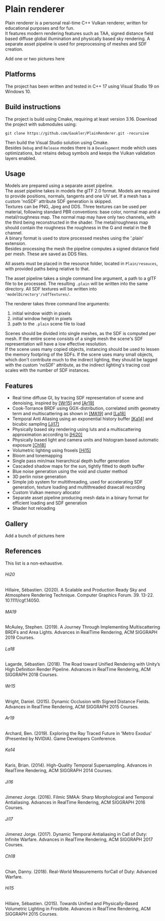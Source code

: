 # Plain renderer

Plain renderer is a personal real-time C++ Vulkan renderer, written for educational purposes and for fun.  
It features modern rendering features such as TAA, signed distance field based diffuse global illumination and physically based sky rendering. 
A separate asset pipeline is used for preprocessing of meshes and SDF creation.

Add one or two pictures here

## Platforms

The project has been written and tested in C++ 17 using Visual Studio 19 on Windows 10.

## Build instructions

The project is build using Cmake, requiring at least version 3.16. 
Download the project with submodules using: 
```
git clone https://github.com/Gaukler/PlainRenderer.git -recursive
```
Then build the Visual Studio solution using Cmake.  
Besides ```Debug``` and ```Release``` modes there is a ```Development``` mode which uses optimizations, but retains debug symbols and keeps the Vulkan validation layers enabled.

## Usage

Models are prepared using a separate asset pipeline.  
The asset pipeline takes in models the glTF 2.0 format. Models are required to provide positions, normals, tangents and one UV set. If a mesh has a custom 'noSDF' attribute SDF generation is skipped.   
Textures can be PNG, Jpeg and DDS. Three textures can be used per material, following standard PBR conventions: base color, normal map and a metal/roughness map. The normal map may have only two channels, with the third being reconstructed in the shader. The metal/roughness map should contain the roughness the roughness in the G and metal in the B channel.  
A binary format is used to store processed meshes using the '.plain' extension.  
Besides processing the mesh the pipeline computes a signed distance field per mesh. These are saved as DDS files.  

All assets must be placed in the resource folder, located in ```Plain/resouces```, with provided paths being relative to that.

The asset pipeline takes a single command line argument, a path to a glTF file to be processed. The resulting ```.plain``` will be written into the same directory. All SDF textures will be written into ```'modelDirectory'/sdfTextures/```.  

The renderer takes three command line arguments:
 1. initial window width in pixels
 2. initial window height in pixels
 3. path to the ```.plain``` scene file to load 

Scenes should be divided into single meshes, as the SDF is computed per mesh. If the entire scene consists of a single mesh the scene's SDF representation will have a low effective resolution.  
If the scene uses many copied objects, instancing should be used to lessen the memory footpring of the SDFs. If the scene uses many small objects, which don't contribute much to the indirect lighting, they should be tagged with the custom 'noSDF' attribute, as the indirect lighting's tracing cost scales with the number of SDF instances.

## Features

* Real time diffuse GI, by tracing SDF representation of scene and denoising, inspired by [[Wr15]](#wr15) and [[Ar19]](#ar19)
* Cook-Torrance BRDF using GGX-distribution, correlated smith geometry term and multiscattering as shown in [[MA19]](#ma19) and [[La18]](#la18) 
* Temporal Anti Aliasing using an exponential history buffer [[Ka14]](#ka14) and bicubic sampling [[Ji17]](#ji17)
* Physically based sky rendering using luts and a multiscattering approximation according to [[Hi20]](#hi20)
* Physically based light and camera units and histogram based automatic exposure [[Ch18]](#ch18)
* Volumetric lighting using froxels [[Hi15]](hi15)
* Bloom and tonemapping
* Single pass min/max hierarchical depth buffer generation
* Cascaded shadow maps for the sun, tightly fitted to depth buffer
* Blue noise generation using the void and cluster method
* 3D perlin noise generation
* Simple job system for multithreading, used for accelerating SDF generation, texture loading and multithreaded drawcall recording
* Custom Vulkan memory allocator
* Separate asset pipeline producing mesh data in a binary format for efficient loading and SDF generation 
* Shader hot reloading

## Gallery

Add a bunch of pictures here

## References

This list is a non-exhaustive. 

###### Hi20 
Hillaire, Sébastien. (2020). A Scalable and Production Ready Sky and Atmosphere Rendering Technique. Computer Graphics Forum. 39. 13-22. 10.1111/cgf.14050. 

###### MA19 
McAuley, Stephen. (2019). A Journey Through Implementing Multiscattering BRDFs and Area Lights. Advances in RealTime Rendering, ACM SIGGRAPH 2019 Courses.  

###### La18
Lagarde, Sébastien. (2018). The Road toward Unified Rendering with Unity’s High Definition Render Pipeline. Advances in RealTime Rendering, ACM SIGGRAPH 2018 Courses.  
 
###### Wr15
Wright, Daniel. (2015). Dynamic Occlusion with Signed Distance Fields. Advances in RealTime Rendering, ACM SIGGRAPH 2015 Courses.  
 
###### Ar19
Archard, Ben. (2019). Exploring the Ray Traced Future in 'Metro Exodus' (Presented by NVIDIA). Game Developers Conference.
 
###### Ka14
Karis, Brian. (2014). High-Quality Temporal Supersampling. Advances in RealTime Rendering, ACM SIGGRAPH 2014 Courses.  
 
###### Ji16
Jimenez Jorge. (2016). Filmic SMAA: Sharp Morphological and Temporal Antialiasing. Advances in RealTime Rendering, ACM SIGGRAPH 2016 Courses.  

###### Ji17
Jimenez Jorge. (2017). Dynamic Temporal Antialiasing in Call of Duty: Infinite Warfare. Advances in RealTime Rendering, ACM SIGGRAPH 2017 Courses.  
 
###### Ch18
Chan, Danny. (2018). Real-World Measurements forCall of Duty: Advanced Warfare. 

###### Hi15
Hillaire, Sébastien. (2015). Towards Unified and Physically-Based Volumetric Lighting in Frostbite. Advances in RealTime Rendering, ACM SIGGRAPH 2015 Courses.  
